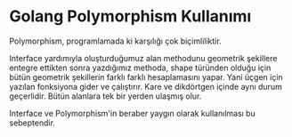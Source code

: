 # Golang Polymorphism Kullanımı 

Polymorphism, programlamada ki karşılığı çok biçimliliktir. 

Interface yardımıyla oluşturduğumuz alan methodunu geometrik şekillere entegre ettikten sonra yazdığımız methoda, shape türünden olduğu için bütün geometrik şekillerin farklı farklı hesaplamasını yapar. Yani üçgen için yazılan fonksiyona gider ve çalıştırır. Kare ve dikdörtgen içinde aynı durum geçerlidir. Bütün alanlara tek bir yerden ulaşmış olur.

Interface ve Polymorphism'in beraber yaygın olarak kullanılması bu sebeptendir.
